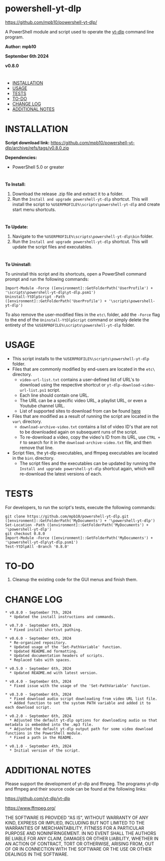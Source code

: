# powershell-yt-dlp

https://github.com/mpb10/powershell-yt-dlp/

A PowerShell module and script used to operate the [yt-dlp](https://github.com/yt-dlp/yt-dlp) command line program.

**Author: mpb10**

**September 6th 2024**

**v0.8.0**

#

 - [INSTALLATION](#installation)
 - [USAGE](#usage)
 - [TESTS](#tests)
 - [TO-DO](#to-do)
 - [CHANGE LOG](#change-log)
 - [ADDITIONAL NOTES](#additional-notes)
 
#

# INSTALLATION

**Script download link:** https://github.com/mpb10/powershell-yt-dlp/archive/refs/tags/v0.8.0.zip

**Dependencies:**

* PowerShell 5.0 or greater

#

**To Install:** 

1. Download the release .zip file and extract it to a folder.
1. Run the `Install and upgrade powershell-yt-dlp` shortcut. This will install the script to `%USERPROFILE%\scripts\powershell-yt-dlp` and create start menu shortcuts.

#

**To Update:**

1. Navigate to the `%USERPROFILE%\scripts\powershell-yt-dlp\bin` folder.
1. Run the `Install and upgrade powershell-yt-dlp` shortcut. This will update the script files and executables.

#

**To Uninstall:**

To uninstall this script and its shortcuts, open a PowerShell command prompt and run the following commands:

```
Import-Module -Force ([environment]::GetFolderPath('UserProfile') + '\scripts\powershell-yt-dlp\yt-dlp.psm1')
Uninstall-YtDlpScript -Path ([environment]::GetFolderPath('UserProfile') + '\scripts\powershell-yt-dlp')
```

To also remove the user-modified files in the `etc\` folder, add the `-Force` flag to the end of the `Uninstall-YtDlpScript` command or simply delete the entirety of the `%USERPROFILE%\scripts\powershell-yt-dlp` folder.

# USAGE

* This script installs to the `%USERPROFILE%\scripts\powershell-yt-dlp` folder.
* Files that are commonly modified by end-users are located in the `etc\` directory.
  * `video-url-list.txt` contains a user-defined list of URL's to download using the respective shortcut or `yt-dlp-download-video-url-list.ps1` script.
  * Each line should contain one URL.
  * The URL can be a specific video URL, a playlist URL, or even a Youtube channel URL.
  * List of supported sites to download from can be found [here](https://github.com/yt-dlp/yt-dlp/blob/master/supportedsites.md)
* Files that are modified as a result of running the script are located in the `var\` directory.
  * `download-archive-video.txt` contains a list of video ID's that are not to be downloaded again on subsequent runs of the script.
  * To re-download a video, copy the video's ID from its URL, use `CTRL + F` to search for it in the `download-archive-video.txt` file, and then remove that line.
* Script files, the yt-dlp executables, and ffmpeg executables are located in the `bin\` directory.
  * The script files and the executables can be updated by running the `Install and upgrade powershell-yt-dlp` shortcut again, which will re-download the latest versions of each.

# TESTS

For developers, to run the script's tests, execute the following commands:

```
git clone https://github.com/mpb10/powershell-yt-dlp.git ([environment]::GetFolderPath('MyDocuments') + '\powershell-yt-dlp')
Set-Location -Path ([environment]::GetFolderPath('MyDocuments') + '\powershell-yt-dlp')
git checkout 0.8.0
Import-Module -Force ([environment]::GetFolderPath('MyDocuments') + '\powershell-yt-dlp\yt-dlp.psm1')
Test-YtDlpAll -Branch '0.8.0'
```

# TO-DO

1. Cleanup the existing code for the GUI menus and finish them.

# CHANGE LOG

```
* v0.8.0 - September 7th, 2024
  * Updated the install instructions and commands.

* v0.7.0 - September 6th, 2024
  * Fixed install shortcut pathing.

* v0.6.0 - September 6th, 2024
  * Re-organized repository.
  * Updated usage of the 'Set-PathVariable' function.
  * Updated README.md formatting.
  * Updated documentation headers of scripts.
  * Replaced tabs with spaces.

* v0.5.0 - September 6th, 2024
  * Updated README.md with latest version.

* v0.4.0 - September 6th, 2024
  * Fixed issue with the usage of the 'Set-PathVariable' function.

* v0.3.0 - September 6th, 2024
  * Fixed download audio script downloading from video URL list file.
  * Added function to set the system PATH variable and added it to each download script.

* v0.2.0 - September 6th, 2024
  * Adjusted the default yt-dlp options for downloading audio so that metadata is embedded into the .mp3 file.
  * Adjusted the default yt-dlp output path for some video download functions in the PowerShell module.
  * Fixed a path in the README.

* v0.1.0 - September 4th, 2024
  * Initial version of the script.
```

# ADDITIONAL NOTES

Please support the development of yt-dlp and ffmpeg. The programs yt-dlp and ffmpeg and their source code can be found at the following links:

https://github.com/yt-dlp/yt-dlp

https://www.ffmpeg.org/


THE SOFTWARE IS PROVIDED "AS IS", WITHOUT WARRANTY OF ANY KIND, EXPRESS OR IMPLIED, INCLUDING BUT NOT LIMITED TO THE WARRANTIES OF MERCHANTABILITY, FITNESS FOR A PARTICULAR PURPOSE AND NONINFRINGEMENT. IN NO EVENT SHALL THE AUTHORS BE LIABLE FOR ANY CLAIM, DAMAGES OR OTHER LIABILITY, WHETHER IN AN ACTION OF CONTRACT, TORT OR OTHERWISE, ARISING FROM, OUT OF OR IN CONNECTION WITH THE SOFTWARE OR THE USE OR OTHER DEALINGS IN THE SOFTWARE.
